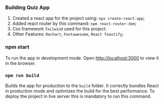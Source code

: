 ### Building Quiz App

1. Created a react app for the project using: `npx create-react-app`;  
2. Added react router by this command:  `npm react-router-dom`;
3. Css framework `Tailwind` used for this project. 
4. Other Features: `Rechart`, `Fontawesome`, `React Toastify`;

### npm start

To run the app in development mode. 
Open [http://localhost:3000](http://localhost:3000) to view it in the browser.

### `npm run build`

Builds the app for production to the `build` folder.
It correctly bundles React in production mode and optimizes the build for the best performance.
To deploy the project in live server this is mandatory to run this command. 